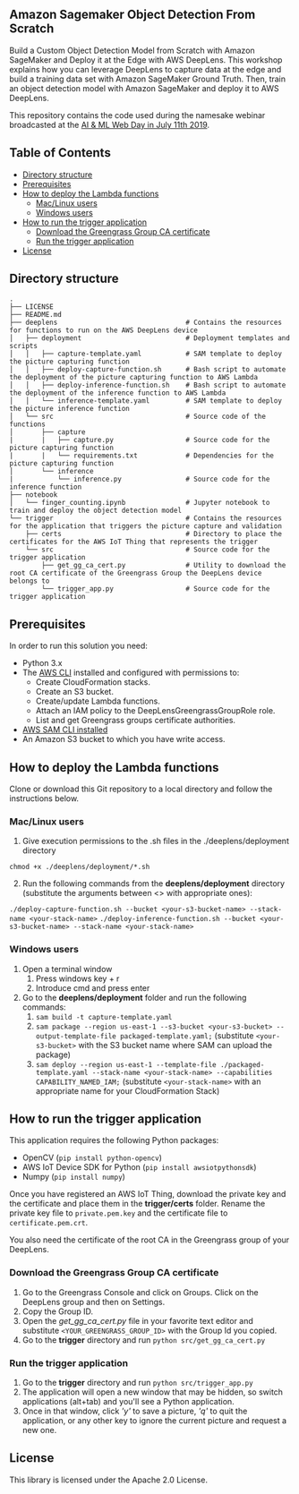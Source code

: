 ## Amazon Sagemaker Object Detection From Scratch <!-- omit in toc -->

Build a Custom Object Detection Model from Scratch with Amazon SageMaker and Deploy it at the Edge with AWS DeepLens. This workshop explains how you can leverage DeepLens to capture data at the edge and build a training data set with Amazon SageMaker Ground Truth. Then, train an object detection model with Amazon SageMaker and deploy it to AWS DeepLens.

This repository contains the code used during the namesake webinar broadcasted at the [AI & ML Web Day in July 11th 2019](https://pages.awscloud.com/EMEA-field-OE-ai-ml-web-day-2019-reg-event.html).


## Table of Contents <!-- omit in toc -->
- [Directory structure](#directory-structure)
- [Prerequisites](#prerequisites)
- [How to deploy the Lambda functions](#how-to-deploy-the-lambda-functions)
  - [Mac/Linux users](#maclinux-users)
  - [Windows users](#windows-users)
- [How to run the trigger application](#how-to-run-the-trigger-application)
  - [Download the Greengrass Group CA certificate](#download-the-greengrass-group-ca-certificate)
  - [Run the trigger application](#run-the-trigger-application)
- [License](#license)

## Directory structure
```
.
├── LICENSE
├── README.md
├── deeplens                                # Contains the resources for functions to run on the AWS DeepLens device
│   ├── deployment                          # Deployment templates and scripts
│   │   ├── capture-template.yaml           # SAM template to deploy the picture capturing function
│   │   ├── deploy-capture-function.sh      # Bash script to automate the deployment of the picture capturing function to AWS Lambda
│   │   ├── deploy-inference-function.sh    # Bash script to automate the deployment of the inference function to AWS Lambda
│   │   └── inference-template.yaml         # SAM template to deploy the picture inference function
│   └── src                                 # Source code of the functions
│       ├── capture
|       |   ├── capture.py                  # Source code for the picture capturing function
|       |   └── requirements.txt            # Dependencies for the picture capturing function
│       └── inference
|           └── inference.py                # Source code for the inference function
├── notebook
│   └── finger_counting.ipynb               # Jupyter notebook to train and deploy the object detection model
└── trigger                                 # Contains the resources for the application that triggers the picture capture and validation
    ├── certs                               # Directory to place the certificates for the AWS IoT Thing that represents the trigger
    └── src                                 # Source code for the trigger application
        ├── get_gg_ca_cert.py               # Utility to download the root CA certificate of the Greengrass Group the DeepLens device belongs to
        └── trigger_app.py                  # Source code for the trigger application
```
## Prerequisites
In order to run this solution you need:
 - Python 3.x
 - The [AWS CLI](https://aws.amazon.com/cli/) installed and configured with permissions to:
   - Create CloudFormation stacks.
   - Create an S3 bucket.
   - Create/update Lambda functions.
   - Attach an IAM policy to the DeepLensGreengrassGroupRole role.
   - List and get Greengrass groups certificate authorities.
 - [AWS SAM CLI installed](https://docs.aws.amazon.com/serverless-application-model/latest/developerguide/serverless-sam-cli-install.html)
 - An Amazon S3 bucket to which you have write access.
  
## How to deploy the Lambda functions
Clone or download this Git repository to a local directory and follow the instructions below.

### Mac/Linux users
1. Give execution permissions to the .sh files in the ./deeplens/deployment directory
```
chmod +x ./deeplens/deployment/*.sh
```
2. Run the following commands from the **deeplens/deployment** directory (substitute the arguments between <> with appropriate ones):

```./deploy-capture-function.sh --bucket <your-s3-bucket-name> --stack-name <your-stack-name>```
```./deploy-inference-function.sh --bucket <your-s3-bucket-name> --stack-name <your-stack-name>```


### Windows users

1. Open a terminal window
   1. Press windows key + r
   2. Introduce cmd and press enter
2. Go to the **deeplens/deployment** folder and run the following commands:
   1. ```sam build -t capture-template.yaml```
   2. ```sam package --region us-east-1 --s3-bucket <your-s3-bucket> --output-template-file packaged-template.yaml;``` (substitute  ```<your-s3-bucket>``` with the S3 bucket name where SAM can upload the package)
   3. ```sam deploy --region us-east-1 --template-file ./packaged-template.yaml --stack-name <your-stack-name> --capabilities CAPABILITY_NAMED_IAM;``` (substitute ```<your-stack-name>``` with an appropriate name for your CloudFormation Stack)

## How to run the trigger application

This application requires the following Python packages:
 - OpenCV (```pip install python-opencv```)
 - AWS IoT Device SDK for Python (```pip install awsiotpythonsdk```)
 - Numpy (```pip install numpy```)

Once you have registered an AWS IoT Thing, download the private key and the certificate and place them in the **trigger/certs** folder.
Rename the private key file to ```private.pem.key``` and the certificate file to ```certificate.pem.crt```.

You also need the certificate of the root CA in the Greengrass group of your DeepLens.

### Download the Greengrass Group CA certificate

1. Go to the Greengrass Console and click on Groups. Click on the DeepLens group and then on Settings.
2. Copy the Group ID.
3. Open the *get_gg_ca_cert.py* file in your favorite text editor and substitute ```<YOUR_GREENGRASS_GROUP_ID>``` with the Group Id you copied.
4. Go to the **trigger** directory and run ```python src/get_gg_ca_cert.py```

### Run the trigger application

1. Go to the **trigger** directory and run ```python src/trigger_app.py```
2. The application will open a new window that may be hidden, so switch applications (alt+tab) and you'll see a Python application.
3. Once in that window, click *'y'* to save a picture, *'q'* to quit the application, or any other key to ignore the current picture and request a new one.

## License

This library is licensed under the Apache 2.0 License. 